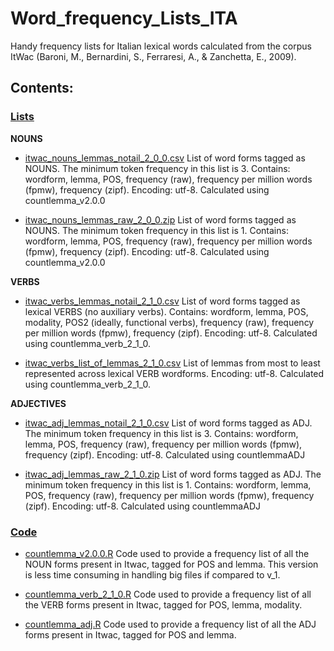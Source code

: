 # Word_frequency_Lists_ITA
Handy frequency lists for Italian lexical words calculated from the corpus ItWac (Baroni, M., Bernardini, S., Ferraresi, A., & Zanchetta, E., 2009).

## Contents: 
### [Lists](https://github.com/franfranz/Word_Frequency_Lists_ITA)
**NOUNS** 
* [itwac_nouns_lemmas_notail_2_0_0.csv](https://github.com/franfranz/Word_Frequency_Lists_ITA/blob/main/itwac_nouns_lemmas_notail_2_0_0.csv) List of word forms tagged as NOUNS. The minimum token frequency in this list is 3. 
  Contains: wordform, lemma, POS, frequency (raw), frequency per million words (fpmw), frequency (zipf). Encoding: utf-8. Calculated using countlemma_v2.0.0
 
 * [itwac_nouns_lemmas_raw_2_0_0.zip](https://github.com/franfranz/Word_Frequency_Lists_ITA/blob/main/itwac_nouns_lemmas_raw_2_0_0.zip) List of word forms tagged as NOUNS. The minimum token frequency in this list is 1. 
  Contains: wordform, lemma, POS, frequency (raw), frequency per million words (fpmw), frequency (zipf). Encoding: utf-8. Calculated using countlemma_v2.0.0

**VERBS** 
* [itwac_verbs_lemmas_notail_2_1_0.csv](https://github.com/franfranz/Word_Frequency_Lists_ITA/blob/main/itwac_verbs_lemmas_notail_2_1_0.csv) List of word forms tagged as lexical VERBS (no auxiliary verbs). 
  Contains: wordform, lemma, POS, modality, POS2 (ideally, functional verbs), frequency (raw), frequency per million words (fpmw), frequency (zipf).  Encoding: utf-8. Calculated using countlemma_verb_2_1_0.
  
* [itwac_verbs_list_of_lemmas_2_1_0.csv](https://github.com/franfranz/Word_Frequency_Lists_ITA/blob/main/itwac_verbs_list_of_lemmas_2_1_0.csv) List of lemmas from most to least represented across lexical VERB wordforms. Encoding: utf-8. Calculated using countlemma_verb_2_1_0.
  
**ADJECTIVES**
* [itwac_adj_lemmas_notail_2_1_0.csv](https://github.com/franfranz/Word_Frequency_Lists_ITA/blob/main/itwac_adj_lemmas_notail_2_1_0.csv) List of word forms tagged as ADJ. The minimum token frequency in this list is 3. 
  Contains: wordform, lemma, POS, frequency (raw), frequency per million words (fpmw), frequency (zipf). Encoding: utf-8. Calculated using countlemmaADJ

* [itwac_adj_lemmas_raw_2_1_0.zip](https://github.com/franfranz/Word_Frequency_Lists_ITA/blob/main/itwac_adj_lemmas_raw_2_1_0.zip) List of word forms tagged as ADJ. The minimum token frequency in this list is 1. 
  Contains: wordform, lemma, POS, frequency (raw), frequency per million words (fpmw), frequency (zipf). Encoding: utf-8. Calculated using countlemmaADJ


### [Code](https://github.com/franfranz/Word_Frequency_Lists_ITA/tree/main/Code)  
* [countlemma_v2.0.0.R](https://github.com/franfranz/Word_Frequency_Lists_ITA/blob/main/countlemma_v2_0_0.R) Code used to provide a frequency list of all the NOUN forms present in Itwac, tagged for POS and lemma. 
    This version is less time consuming in handling big files if compared to v_1. 
    
* [countlemma_verb_2_1_0.R](https://github.com/franfranz/Word_Frequency_Lists_ITA/blob/main/countlemma_verb_2_1_0.R) Code used to provide a frequency list of all the VERB forms present in Itwac, tagged for POS, lemma, modality. 

* [countlemma_adj.R](https://github.com/franfranz/Word_Frequency_Lists_ITA/blob/main/Code/countlemma_adj.R) Code used to provide a frequency list of all the ADJ forms present in Itwac, tagged for POS and lemma. 
 
 

